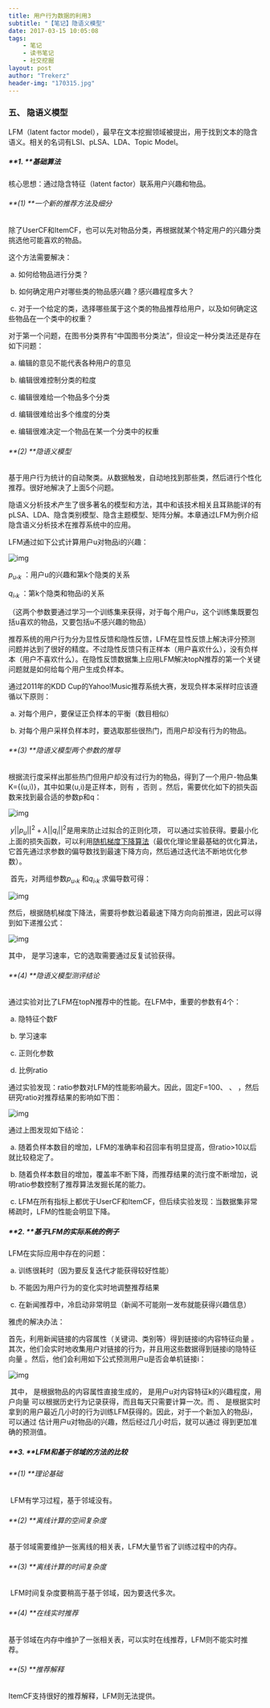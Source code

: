 ```yaml
---
title: 用户行为数据的利用3
subtitle: "【笔记】隐语义模型"
date: 2017-03-15 10:05:08
tags: 
	- 笔记
	- 读书笔记
	- 社交挖掘
layout: post
author: "Trekerz"
header-img: "170315.jpg"
---
```




### **五、  隐语义模型**

LFM（latent factor model），最早在文本挖掘领域被提出，用于找到文本的隐含语义。相关的名词有LSI、pLSA、LDA、Topic Model。

##### **1.    **基础算法

核心思想：通过隐含特征（latent factor）联系用户兴趣和物品。

###### **(1)  **一个新的推荐方法及细分

​        除了UserCF和ItemCF，也可以先对物品分类，再根据就某个特定用户的兴趣分类挑选他可能喜欢的物品。

 

这个方法需要解决：

​	a.    如何给物品进行分类？

​	b.    如何确定用户对哪些类的物品感兴趣？感兴趣程度多大？

​	c.    对于一个给定的类，选择哪些属于这个类的物品推荐给用户，以及如何确定这些物品在一个类中的权重？

 

对于第一个问题，在图书分类界有“中国图书分类法”，但设定一种分类法还是存在如下问题：

​	a.    编辑的意见不能代表各种用户的意见

​	b.    编辑很难控制分类的粒度

​	c.    编辑很难给一个物品多个分类

​	d.    编辑很难给出多个维度的分类

​	e.    编辑很难决定一个物品在某一个分类中的权重

 

###### **(2)  **隐语义模型

​        基于用户行为统计的自动聚类。从数据触发，自动地找到那些类，然后进行个性化推荐。很好地解决了上面5个问题。

​        隐语义分析技术产生了很多著名的模型和方法，其中和该技术相关且耳熟能详的有pLSA、LDA、隐含类别模型、隐含主题模型、矩阵分解。本章通过LFM为例介绍隐含语义分析技术在推荐系统中的应用。

 

LFM通过如下公式计算用户u对物品i的兴趣：

![img](1.png)

$p_u,_k$ ：用户u的兴趣和第k个隐类的关系

$q_i,_k$ ：第k个隐类和物品i的关系

（这两个参数要通过学习一个训练集来获得，对于每个用户u，这个训练集既要包括u喜欢的物品，又要包括u不感兴趣的物品）

 

 推荐系统的用户行为分为显性反馈和隐性反馈，LFM在显性反馈上解决评分预测问题并达到了很好的精度。不过隐性反馈只有正样本（用户喜欢什么），没有负样本（用户不喜欢什么）。在隐性反馈数据集上应用LFM解决topN推荐的第一个关键问题就是如何给每个用户生成负样本。

通过2011年的KDD Cup的Yahoo!Music推荐系统大赛，发现负样本采样时应该遵循以下原则：

​	a.    对每个用户，要保证正负样本的平衡（数目相似）

​	b.    对每个用户采样负样本时，要选取那些很热门，而用户却没有行为的物品。

###### **(3)  **隐语义模型两个参数的推导

​        根据流行度采样出那些热门但用户却没有过行为的物品，得到了一个用户-物品集K={(u,i)}，其中如果(u,i)是正样本，则有 ，否则 。然后，需要优化如下的损失函数来找到最合适的参数p和q：

![img](2.png)

​        $y||p_u||^2+λ||q_i||^2$是用来防止过拟合的正则化项， 可以通过实验获得。要最小化上面的损失函数，可以利用<u>随机梯度下降算法</u>（最优化理论里最基础的优化算法，它首先通过求参数的偏导数找到最速下降方向，然后通过迭代法不断地优化参数）。

​        首先，对两组参数$p_u,_k$ 和$q_i,_k$ 求偏导数可得：

![img](3.png)

​        然后，根据随机梯度下降法，需要将参数沿着最速下降方向向前推进，因此可以得到如下递推公式：

![img](4.png)

其中， 是学习速率，它的选取需要通过反复试验获得。

###### **(4)  **隐语义模型测评结论

 通过实验对比了LFM在topN推荐中的性能。在LFM中，重要的参数有4个：

​	a.    隐特征个数F

​	b.    学习速率 

​	c.    正则化参数 

​	d.     比例ratio

通过实验发现：ratio参数对LFM的性能影响最大。因此，固定F=100、 、 ，然后研究ratio对推荐结果的影响如下图：

![img](5.png)

通过上图发现如下结论：

​	a.    随着负样本数目的增加，LFM的准确率和召回率有明显提高，但ratio>10以后就比较稳定了。

​	b.    随着负样本数目的增加，覆盖率不断下降，而推荐结果的流行度不断增加，说明ratio参数控制了推荐算法发掘长尾的能力。

​	c.    LFM在所有指标上都优于UserCF和ItemCF，但后续实验发现：当数据集非常稀疏时，LFM的性能会明显下降。

##### **2.    **基于LFM的实际系统的例子

LFM在实际应用中存在的问题：

​	a.    训练很耗时（因为要反复迭代才能获得较好性能）

​	b.    不能因为用户行为的变化实时地调整推荐结果

​	c.    在新闻推荐中，冷启动非常明显（新闻不可能刚一发布就能获得兴趣信息）

雅虎的解决办法：

​        首先，利用新闻链接的内容属性（关键词、类别等）得到链接i的内容特征向量 。其次，他们会实时地收集用户对链接的行为，并且用这些数据得到链接i的隐特征向量 。然后，他们会利用如下公式预测用户u是否会单机链接i：

![img](7.png)

​        其中， 是根据物品的内容属性直接生成的， 是用户u对内容特征k的兴趣程度，用户向量 可以根据历史行为记录获得，而且每天只需要计算一次。而 、 是根据实时拿到的用户最近几小时的行为训练LFM获得的。因此，对于一个新加入的物品i，可以通过 估计用户u对物品i的兴趣，然后经过几小时后，就可以通过 得到更加准确的预测值。

##### **3.    **LFM和基于邻域的方法的比较

###### **(1)  **理论基础

​	LFM有学习过程，基于邻域没有。

###### **(2)  **离线计算的空间复杂度

​	基于邻域需要维护一张离线的相关表，LFM大量节省了训练过程中的内存。

###### **(3)  **离线计算的时间复杂度

​	LFM时间复杂度要稍高于基于邻域，因为要迭代多次。

###### **(4)  **在线实时推荐

​	基于邻域在内存中维护了一张相关表，可以实时在线推荐，LFM则不能实时推荐。

###### **(5)  **推荐解释

ItemCF支持很好的推荐解释，LFM则无法提供。

<br/>

<br/>